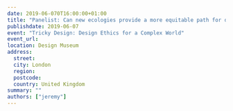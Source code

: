 ```yaml
---
date: 2019-06-070T16:00:00+01:00
title: "Panelist: Can new ecologies provide a more equitable path for design?"
publishdate: 2019-06-07
event: "Tricky Design: Design Ethics for a Complex World"
event_url:
location: Design Museum
address:
  street:
  city: London
  region:
  postcode:
  country: United Kingdom
summary: ""
authors: ["jeremy"]
---
```


